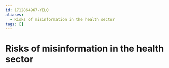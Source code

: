 ```yaml
---
id: 1712864967-YELQ
aliases:
  - Risks of misinformation in the health sector
tags: []
---
```


# Risks of misinformation in the health sector
